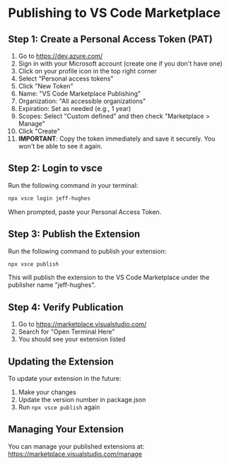 # Publishing to VS Code Marketplace

## Step 1: Create a Personal Access Token (PAT)

1. Go to https://dev.azure.com/
2. Sign in with your Microsoft account (create one if you don't have one)
3. Click on your profile icon in the top right corner
4. Select "Personal access tokens"
5. Click "New Token"
6. Name: "VS Code Marketplace Publishing"
7. Organization: "All accessible organizations"
8. Expiration: Set as needed (e.g., 1 year)
9. Scopes: Select "Custom defined" and then check "Marketplace > Manage"
10. Click "Create"
11. **IMPORTANT**: Copy the token immediately and save it securely. You won't be able to see it again.

## Step 2: Login to vsce

Run the following command in your terminal:

```bash
npx vsce login jeff-hughes
```

When prompted, paste your Personal Access Token.

## Step 3: Publish the Extension

Run the following command to publish your extension:

```bash
npx vsce publish
```

This will publish the extension to the VS Code Marketplace under the publisher name "jeff-hughes".

## Step 4: Verify Publication

1. Go to https://marketplace.visualstudio.com/
2. Search for "Open Terminal Here"
3. You should see your extension listed

## Updating the Extension

To update your extension in the future:

1. Make your changes
2. Update the version number in package.json
3. Run `npx vsce publish` again

## Managing Your Extension

You can manage your published extensions at:
https://marketplace.visualstudio.com/manage
